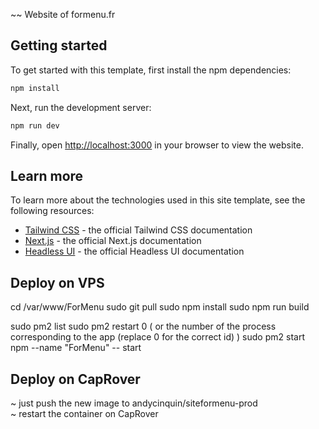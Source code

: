 ~~ Website of formenu.fr

## Getting started

To get started with this template, first install the npm dependencies:

```bash
npm install
```

Next, run the development server:

```bash
npm run dev
```

Finally, open [http://localhost:3000](http://localhost:3000) in your browser to view the website.

## Learn more

To learn more about the technologies used in this site template, see the following resources:

- [Tailwind CSS](https://tailwindcss.com/docs) - the official Tailwind CSS documentation
- [Next.js](https://nextjs.org/docs) - the official Next.js documentation
- [Headless UI](https://headlessui.dev) - the official Headless UI documentation

## Deploy on VPS
cd /var/www/ForMenu
sudo git pull
sudo npm install
sudo npm run build

sudo pm2 list
sudo pm2 restart 0
( or the number of the process corresponding to the app (replace 0 for the correct id) )
sudo pm2 start npm --name "ForMenu" -- start

## Deploy on CapRover
~ just push the new image to andycinquin/siteformenu-prod  
~ restart the container on CapRover
